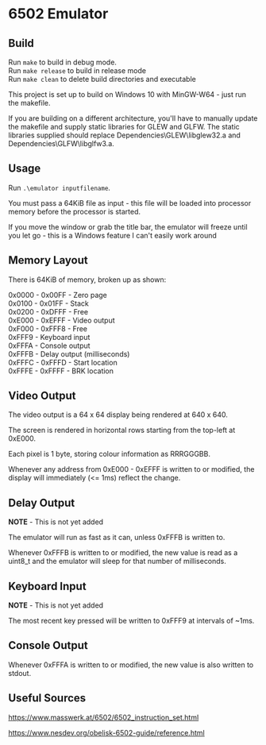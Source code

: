# 6502 Emulator

## Build

Run `make` to build in debug mode.\
Run `make release` to build in release mode\
Run `make clean` to delete build directories and executable

This project is set up to build on Windows 10 with MinGW-W64 - just run the makefile.

If you are building on a different architecture, you'll have to
manually update the makefile and supply static libraries for GLEW and GLFW.
The static libraries supplied should replace Dependencies\GLEW\libglew32.a and Dependencies\GLFW\libglfw3.a.

## Usage

Run `.\emulator inputfilename`.

You must pass a 64KiB file as input -
this file will be loaded into processor memory before the processor is started.

If you move the window or grab the title bar, the emulator will freeze until you let go - this is a Windows feature I can't easily work around

## Memory Layout

There is 64KiB of memory, broken up as shown:

0x0000 - 0x00FF - Zero page\
0x0100 - 0x01FF - Stack\
0x0200 - 0xDFFF - Free\
0xE000 - 0xEFFF - Video output\
0xF000 - 0xFFF8 - Free\
0xFFF9 - Keyboard input\
0xFFFA - Console output\
0xFFFB - Delay output (milliseconds)\
0xFFFC - 0xFFFD - Start location\
0xFFFE - 0xFFFF - BRK location

## Video Output

The video output is a 64 x 64 display being rendered at 640 x 640.

The screen is rendered in horizontal rows starting from the top-left at 0xE000.

Each pixel is 1 byte, storing colour information as RRRGGGBB.

Whenever any address from 0xE000 - 0xEFFF is written to or modified, the display will immediately (<= 1ms) reflect the change.

## Delay Output

**NOTE** - This is not yet added

The emulator will run as fast as it can, unless 0xFFFB is written to.

Whenever 0xFFFB is written to or modified, the new value is read as a uint8_t and the emulator will sleep for that number of milliseconds.

## Keyboard Input

**NOTE** - This is not yet added

The most recent key pressed will be written to 0xFFF9 at intervals of ~1ms.

## Console Output

Whenever 0xFFFA is written to or modified, the new value is also written to stdout.

## Useful Sources

https://www.masswerk.at/6502/6502_instruction_set.html

https://www.nesdev.org/obelisk-6502-guide/reference.html